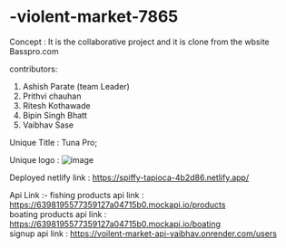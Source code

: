 # -violent-market-7865

Concept :  It is the collaborative project and it is clone from the wbsite Basspro.com 

contributors:
1. Ashish Parate (team Leader)
2. Prithvi chauhan
3. Ritesh Kothawade
4. Bipin Singh Bhatt
5. Vaibhav Sase

Unique Title : Tuna Pro;

Unique logo : 
![image](https://user-images.githubusercontent.com/104496571/213979980-f155d804-9c17-4e4e-b845-521a96b4519e.png)

Deployed netlify link : https://spiffy-tapioca-4b2d86.netlify.app/ 

Api Link :-
fishing products api link : https://6398195577359127a04715b0.mockapi.io/products<br>
boating products api link : https://6398195577359127a04715b0.mockapi.io/boating<br>
signup api link : https://voilent-market-api-vaibhav.onrender.com/users<br>
